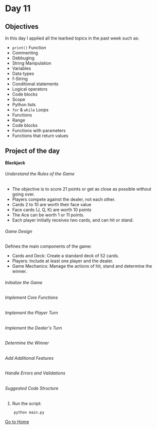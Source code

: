 # Day 11

## Objectives

In this day I applied all the learbed topics in the past week such as:

-   `print()` Function
-   Commenting
-   Debbuging
-   String Manipulation
-   Variables
-   Data types
-   f-String
-   Conditional statements
-   Logical operators
-   Code blocks
-   Scope
-   Python lists
-   `for` & `while` Loops
-   Functions
-   Range
-   Code blocks
-   Functions with parameters
-   Functions that return values

## Project of the day

**Blackjack**

###### Understand the Rules of the Game

-   The objective is to score 21 points or get as close as possible without going over.
-   Players compete against the dealer, not each other.
-   Cards 2 to 10 are worth their face value
-   Face cards (J, Q, K) are worth 10 points
-   The Ace can be worth 1 or 11 points.
-   Each player initially receives two cards, and can hit or stand.

###### Game Design

Defines the main components of the game:

-   Cards and Deck: Create a standard deck of 52 cards.
-   Players: Include at least one player and the dealer.
-   Game Mechanics: Manage the actions of hit, stand and determine the winner.

###### Initialize the Game

<!-- Implement the logic to initialize a new game:

 Create and Shuffle the Deck: Create a list that represents a deck of cards and shuffle it randomly.
 Dealing Cards: Deal two cards to each player and the dealer. -->

###### Implement Core Functions

<!-- Divide the game into specific functions:

 Create Deck: A function to create and return a deck of cards.
 Shuffle Deck: A function to shuffle the deck.
 Deal Cards: A feature to deal cards to a player or the dealer.
 Calculate Hand Value: A function to calculate the value of a player's or dealer's hand.
 Show Cards: A feature to show a player's cards and the dealer's visible card. -->

###### Implement the Player Turn

<!-- Allow the player to make decisions:

 Hit Cards: Add a card to the player's hand and check if he has exceeded 21 points.
 Stand: End the player's turn. -->

###### Implement the Dealer's Turn

<!-- Define the rules for the dealer:

 Dealer Rules: The dealer must hit cards until he reaches at least 17 points.
 Show Dealer's Cards: Once the dealer finishes his turn, show all of his cards. -->

###### Determine the Winner

<!-- Develop logic to determine the outcome of the game:

 Compare Hands: Compare the values ​​of the player's and dealer's hands.
 Determine Result: Decide the winner based on who has the highest value without going over 21. -->

###### Add Additional Features

<!-- Enhance the game with optional features:

 Betting: Allow players to place bets at the start of the game.
 Multiple Players: Adapt functions to handle multiple players in a game.
 Card Division (Split): Allow the player to split the hand if the first two cards are the same. -->

###### Handle Errors and Validations

<!-- Make sure your game handles errors and special cases:

 Validate Inputs: Ensure that the user's inputs are valid (for example, only accept 'hit' or 'stand').
 Exception Handling: Handle possible errors, such as trying to deal cards from an empty deck. -->

###### Suggested Code Structure

<!-- Divide your code into sections to keep it organized:

 Initialization Section: Create the deck and mix it.
 Dealing Section: Deal cards to the players and the dealer.
 Game Section: Implement player and dealer turn logic.
 Result Section: Determine and show the winner. -->

1. Run the script:

```bash
    python main.py
```

[Go to Home](../README.md)
